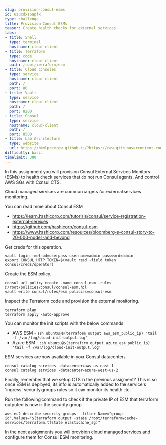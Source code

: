 ```yaml
---
slug: provision-consul-esms
id: 6zucdxs6apfx
type: challenge
title: Provision Consul ESMs
teaser: Create health checks for external services
tabs:
- title: Shell
  type: terminal
  hostname: cloud-client
- title: Terraform
  type: code
  hostname: cloud-client
  path: /root/terraform/esm
- title: Cloud Consoles
  type: service
  hostname: cloud-client
  path: /
  port: 80
- title: Vault
  type: service
  hostname: cloud-client
  path: /
  port: 8200
- title: Consul
  type: service
  hostname: cloud-client
  path: /
  port: 8500
- title: Lab Architecture
  type: website
  url: https://htmlpreview.github.io/?https://raw.githubusercontent.com/hashicorp/field-workshops-consul/add-consul-multi-cloud/instruqt-tracks/multi-cloud-service-networking-with-consul/assets/diagrams/diagrams.html
difficulty: basic
timelimit: 300
---
```

In this assignment you will provision Consul External Services Monitors (ESMs) to health check services that do not run Consul agents. And control AWS SGs with Consul CTS. <br>

Cloud managed services are common targets for external services monitoring. <br>

You can read more about Consul ESM:
  * https://learn.hashicorp.com/tutorials/consul/service-registration-external-services
  * https://github.com/hashicorp/consul-esm
  * https://www.hashicorp.com/resources/bloomberg-s-consul-story-to-20-000-nodes-and-beyond

Get creds for this operation. <br>

```
vault login -method=userpass username=admin password=admin
export CONSUL_HTTP_TOKEN=$(vault read -field token consul/creds/operator)
```

Create the ESM policy. <br>

```
consul acl policy create -name consul-esm -rules @/root/policies/consul/consul-esm.hcl
vault write consul/roles/esm policies=consul-esm
```

Inspect the Terraform code and provision the external monitoring. <br>

```
terraform plan
terraform apply -auto-approve
```

You can monitor the init scripts with the below commands. <br>
* AWS ESM - `ssh ubuntu@$(terraform output aws_esm_public_ip) 'tail -f /var/log/cloud-init-output.log'`
* Azure ESM - `ssh ubuntu@$(terraform output azure_esm_public_ip) 'tail -f /var/log/cloud-init-output.log'`


ESM services are now available in your Consul datacenters. <br>

```
consul catalog services -datacenter=aws-us-east-1
consul catalog services -datacenter=azure-west-us-2
```
Finally, remember that we setup CTS in the previous assigment? This is so once ESM is deployed, its info is automatically added to the service's 'ingress' security groups rules so it can monitor its health etc. <br>

Run the following command to check if the private IP of ESM that terraform outputed is now in the security group <br>

```
aws ec2 describe-security-groups --filter Name="group-id",Values="$(terraform output -state /root/terraform/cache-services/terraform.tfstate elasticache_sg)"
```

In the next assignments you will provision cloud managed services and configure them for Consul ESM monitoring.

